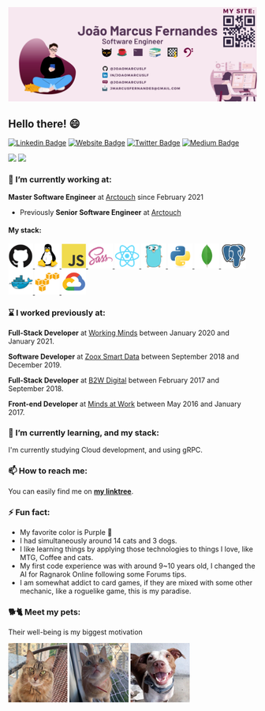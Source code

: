 ![capa github](https://github.com/joaomarcuslf/joaomarcuslf/blob/main/capa_perfil.png)

## Hello there! :smile:

[![Linkedin Badge](https://img.shields.io/badge/-LinkedIn-0e76a8?style=flat-square&logo=Linkedin&logoColor=white)](https://www.linkedin.com/in/jo%C3%A3o-marcus-fernandes-4b8814ba)
[![Website Badge](https://img.shields.io/badge/Website-3b5998?style=flat-square&logo=google-chrome&logoColor=white)](http://joaomarcuslf.com)
[![Twitter Badge](https://img.shields.io/badge/-Twitter-00acee?style=flat-square&logo=Twitter&logoColor=white)](https://twitter.com/joaomarcuslf)
[![Medium Badge](https://img.shields.io/badge/medium-%2312100E.svg?&style=for-square&logo=medium&logoColor=white)](https://medium.com/@joaomarcuslf)

<p>
  <img height="160em" src="https://github-readme-stats.vercel.app//api?username=joaomarcuslf&show_icons=true&hide_border=true&&count_private=true&include_all_commits=true&h&theme=buefy" />
  <img height="160em" src="https://github-readme-stats.vercel.app/api/top-langs/?username=joaomarcuslf&theme=buefy&show_icons=true&hide_border=true&layout=compact&langs_count=6&hide=html,vue,jupyter notebook"/>
</p>


### :telescope: I’m currently working at:

**Master Software Engineer** at [Arctouch](https://arctouch.com/) since February 2021
- Previously **Senior Software Engineer** at [Arctouch](https://arctouch.com/)

#### My stack:

<a href="https://github.com/joaomarcuslf?tab=repositories">
  <img src="https://raw.githubusercontent.com/devicons/devicon/master/icons/github/github-original.svg" alt="icon for github" width="50" height="50" style="max-width:100%;"></img>
</a>

<a href="https://github.com/joaomarcuslf?tab=repositories">
  <img src="https://raw.githubusercontent.com/devicons/devicon/master/icons/linux/linux-original.svg" alt="icon for linux" width="50" height="50" style="max-width:100%;"></img>
</a>

<a href="https://github.com/joaomarcuslf?tab=repositories&q=&type=&language=javascript">
  <img src="https://raw.githubusercontent.com/devicons/devicon/master/icons/javascript/javascript-original.svg" alt="icon for javascript" width="50" height="50" style="max-width:100%;"></img>
</a>

<a href="https://github.com/joaomarcuslf?tab=repositories&q=&type=&language=css">
  <img src="https://raw.githubusercontent.com/devicons/devicon/master/icons/sass/sass-original.svg" alt="icon for sass" width="50" height="50" style="max-width:100%;"></img>
</a>

<a href="https://github.com/joaomarcuslf?tab=repositories&q=&type=&language=react">
  <img src="https://raw.githubusercontent.com/devicons/devicon/master/icons/react/react-original.svg" alt="icon for react" width="50" height="50" style="max-width:100%;"></img>
</a>

<a href="https://github.com/joaomarcuslf?tab=repositories&q=&type=&language=go">
  <img src="https://raw.githubusercontent.com/devicons/devicon/master/icons/go/go-original.svg" alt="icon for go" width="50" height="50" style="max-width:100%;"></img>
</a>

<a href="https://github.com/joaomarcuslf?tab=repositories&q=&type=&language=python">
  <img src="https://raw.githubusercontent.com/devicons/devicon/master/icons/python/python-original.svg" alt="icon for python" width="50" height="50" style="max-width:100%;"></img>
</a>

<a href="https://github.com/joaomarcuslf?tab=repositories">
  <img src="https://raw.githubusercontent.com/devicons/devicon/master/icons/mongodb/mongodb-original.svg" alt="icon for mongodb" width="50" height="50" style="max-width:100%;"></img>
</a>

<a href="https://github.com/joaomarcuslf?tab=repositories">
  <img src="https://raw.githubusercontent.com/devicons/devicon/master/icons/postgresql/postgresql-original.svg" alt="icon for postgresql" width="50" height="50" style="max-width:100%;"></img>
</a>

<a href="https://github.com/joaomarcuslf?tab=repositories">
  <img src="https://raw.githubusercontent.com/devicons/devicon/master/icons/docker/docker-original.svg" alt="icon for docker" width="50" height="50" style="max-width:100%;"></img>
</a>

<a href="https://github.com/joaomarcuslf?tab=repositories">
  <img src="https://raw.githubusercontent.com/devicons/devicon/master/icons/amazonwebservices/amazonwebservices-original.svg" alt="icon for amazonwebservices" width="50" height="50" style="max-width:100%;"></img>
</a>

<a href="https://github.com/joaomarcuslf?tab=repositories">
  <img src="https://raw.githubusercontent.com/devicons/devicon/master/icons/googlecloud/googlecloud-original.svg" alt="icon for googlecloud" width="50" height="50" style="max-width:100%;"></img>
</a>


### :hourglass: I worked previously at:

**Full-Stack Developer** at [Working Minds](http://www.wkm.com.br/) between January 2020 and January 2021.

**Software Developer** at [Zoox Smart Data](https://zooxsmart.com/en/) between September 2018 and December 2019.

**Full-Stack Developer** at [B2W Digital](https://carreiras.b2w.io/) between February 2017 and September 2018.

**Front-end Developer** at [Minds at Work](http://www.mindsatwork.com.br/) between May 2016 and January 2017.

### :seedling: I’m currently learning, and my stack:

I'm currently studying Cloud development, and using gRPC.

### :mailbox: How to reach me:

You can easily find me on **[my linktree](https://linktr.ee/joaomarcuslf)**.

### :zap: Fun fact:

- My favorite color is Purple 💜
- I had simultaneously around 14 cats and 3 dogs.
- I like learning things by applying those technologies to things I love, like MTG, Coffee and cats.
- My first code experience was with around 9~10 years old, I changed the AI for Ragnarok Online following some Forums tips.
- I am somewhat addict to card games, if they are mixed with some other mechanic, like a roguelike game, this is my paradise.

### :dog2::cat2: Meet my pets:

Their well-being is my biggest motivation

<img src="https://github.com/joaomarcuslf/joaomarcuslf/blob/main/lara.jpg" alt="picture for lara" width="120" height="120" style="max-width:100%;"></img>
<img src="https://github.com/joaomarcuslf/joaomarcuslf/blob/main/cindy.jpg" alt="picture for cindy" width="120" height="120" style="max-width:100%;"></img>
<img src="https://github.com/joaomarcuslf/joaomarcuslf/blob/main/nissa.jpg" alt="picture for nissa" width="120" height="120" style="max-width:100%;"></img>

